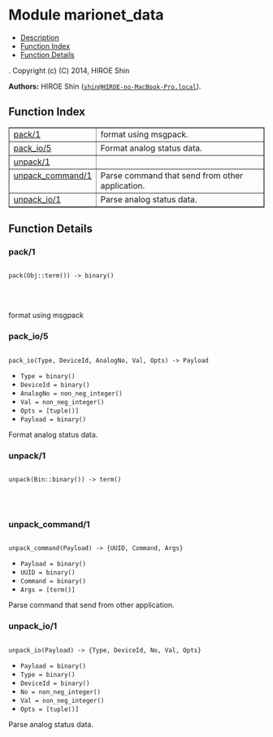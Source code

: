 

# Module marionet_data #
* [Description](#description)
* [Function Index](#index)
* [Function Details](#functions)


.
Copyright (c) (C) 2014, HIROE Shin

__Authors:__ HIROE Shin ([`shin@HIROE-no-MacBook-Pro.local`](mailto:shin@HIROE-no-MacBook-Pro.local)).
<a name="index"></a>

## Function Index ##


<table width="100%" border="1" cellspacing="0" cellpadding="2" summary="function index"><tr><td valign="top"><a href="#pack-1">pack/1</a></td><td>format using msgpack.</td></tr><tr><td valign="top"><a href="#pack_io-5">pack_io/5</a></td><td>Format analog status data.</td></tr><tr><td valign="top"><a href="#unpack-1">unpack/1</a></td><td></td></tr><tr><td valign="top"><a href="#unpack_command-1">unpack_command/1</a></td><td>Parse command that send from other application.</td></tr><tr><td valign="top"><a href="#unpack_io-1">unpack_io/1</a></td><td>Parse analog status data.</td></tr></table>


<a name="functions"></a>

## Function Details ##

<a name="pack-1"></a>

### pack/1 ###


<pre><code>
pack(Obj::term()) -&gt; binary()
</code></pre>

<br></br>


format using msgpack
<a name="pack_io-5"></a>

### pack_io/5 ###


<pre><code>
pack_io(Type, DeviceId, AnalogNo, Val, Opts) -&gt; Payload
</code></pre>

<ul class="definitions"><li><code>Type = binary()</code></li><li><code>DeviceId = binary()</code></li><li><code>AnalogNo = non_neg_integer()</code></li><li><code>Val = non_neg_integer()</code></li><li><code>Opts = [tuple()]</code></li><li><code>Payload = binary()</code></li></ul>

Format analog status data.
<a name="unpack-1"></a>

### unpack/1 ###


<pre><code>
unpack(Bin::binary()) -&gt; term()
</code></pre>

<br></br>



<a name="unpack_command-1"></a>

### unpack_command/1 ###


<pre><code>
unpack_command(Payload) -&gt; {UUID, Command, Args}
</code></pre>

<ul class="definitions"><li><code>Payload = binary()</code></li><li><code>UUID = binary()</code></li><li><code>Command = binary()</code></li><li><code>Args = [term()]</code></li></ul>

Parse command that send from other application.
<a name="unpack_io-1"></a>

### unpack_io/1 ###


<pre><code>
unpack_io(Payload) -&gt; {Type, DeviceId, No, Val, Opts}
</code></pre>

<ul class="definitions"><li><code>Payload = binary()</code></li><li><code>Type = binary()</code></li><li><code>DeviceId = binary()</code></li><li><code>No = non_neg_integer()</code></li><li><code>Val = non_neg_integer()</code></li><li><code>Opts = [tuple()]</code></li></ul>

Parse analog status data.
